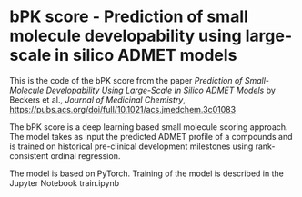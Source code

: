 # bPK score - Prediction of small molecule developability using large-scale in silico ADMET models

This is the code of the bPK score from the paper *Prediction of Small-Molecule Developability Using Large-Scale In Silico ADMET Models* by Beckers et al., *Journal of Medicinal Chemistry*, https://pubs.acs.org/doi/full/10.1021/acs.jmedchem.3c01083


The bPK score is a deep learning based small molecule scoring approach. The model takes as input the predicted ADMET profile of a compounds and is trained on historical pre-clinical development milestones using rank-consistent ordinal regression.

The model is based on PyTorch. Training of the model is described in the Jupyter Notebook train.ipynb